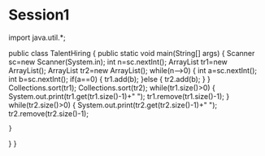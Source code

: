 # Session1
import java.util.*;

public class TalentHiring {
   public static void main(String[] args) {
	Scanner sc=new Scanner(System.in);
	int n=sc.nextInt();
	ArrayList<Integer> tr1=new ArrayList();
	ArrayList<Integer> tr2=new ArrayList();
	while(n-->0) {
		int a=sc.nextInt();
		int b=sc.nextInt();
		if(a==0) {
			tr1.add(b);
		}else {
			tr2.add(b);
		}
	}
	Collections.sort(tr1);
	Collections.sort(tr2);
		while(tr1.size()>0) {
			System.out.print(tr1.get(tr1.size()-1)+" ");
			tr1.remove(tr1.size()-1);
		}
		while(tr2.size()>0) {
			System.out.print(tr2.get(tr2.size()-1)+" ");
			tr2.remove(tr2.size()-1);
		
		
	}
}
}
